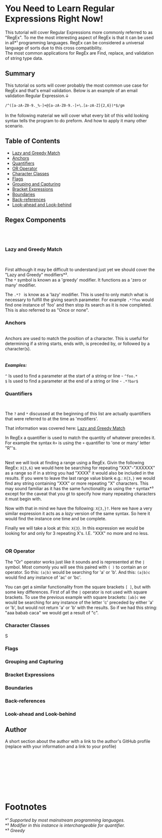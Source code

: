 # You Need to Learn Regular Expressions Right Now!

This tutorial will cover Regular Expressions more commonly referred to as "RegEx". To me the most interesting aspect of RegEx is that it can be used in all*¹ programming languages. 
RegEx can be considered a universal language of sorts due to this cross compatibility.<br>
The most common applications for RegEx are Find, replace, and validation of string type data.  

## Summary

This tutorial os sorts will cover probably the most common use case for RegEx and that's email validation. Below is an example of an email validation Regular Expression.↓
<br>
<br>
    `/^([a-zA-Z0-9._%-]+@[a-zA-Z0-9.-]+\.[a-zA-Z]{2,6})*$/gm`
<br>
<br>
In the following material we will cover what every bit of this wild looking syntax tells the program to do preform. And how to apply it many other scenario.

## Table of Contents

- [Lazy and Greedy Match](#lazy-and-greedy-match)
- [Anchors](#anchors)
- [Quantifiers](#quantifiers)
- [OR Operator](#or-operator)
- [Character Classes](#character-classes)
- [Flags](#flags)
- [Grouping and Capturing](#grouping-and-capturing)
- [Bracket Expressions](#bracket-expressions)
- [Boundaries](#boundaries)
- [Back-references](#back-references)
- [Look-ahead and Look-behind](#look-ahead-and-look-behind)

## Regex Components
<br>
<br>

### Lazy and Greedy Match
<br>

First although it may be difficult to understand just yet we should cover the "Lazy and Greedy" modifiers*².<br>
The ` * ` symbol is known as a 'greedy' modifier. It functions as a 'zero or many' modifier.
<br>

The `.*? ` is know as a 'lazy' modifier. This is used to only match what is necessary to fulfill the giving search parameter. For example `.*?foo` would find one instance of 'foo' and then stop its search as it is now completed. This is also referred to as "Once or none".
<br>

### Anchors
<br>
Anchors are used to match the position of a character. This is useful for determining if a string starts, ends with, is preceded by, or followed by a character(s).
<br>
<br>

#### *Examples:*

`^` Is used to find a parameter at the start of a string or line - `^foo.*` <br>
`$` Is used to find a parameter at the end of a string or line - `.*?bar$` <br>

### Quantifiers
<br>

The `?` and `*` discussed at the beginning of this list are actually quantifiers that were referred to at the time as 'modifiers'.<br>

That information was covered here: [Lazy and Greedy Match](#lazy-and-greedy-match)

In RegEx a quantifier is used to match the quantity of whatever precedes it. For example the syntax `R+` is using the `+` quantifier to 'one or many' letter "R"'s. 
<br>
<br>

Next we will look at finding a range using a RegEx. Givin the following RegEx: `X{3,6}` we would here be searching for repeating "XXX"-"XXXXXX" as a range so if in a string you had "XXXX" it would also be included in the results. If you were to leave the last range value blank e.g.: `X{3,}` we would find any string containing "XXX" or more repeating "X" characters. This may sound familiar as it has the same functionality as using the `*` syntax*³ except for the caveat that you gt to specify how many repeating characters it must begin with.
<br>

Now with that in mind we have the following: `X{3,}?`. Here we have a very similar expression it acts as a *lazy* version of the same syntax. So here it would find the instance one time and be complete. 
<br>

Finally we will take a look at this: `X{3}`. In this expression we would be looking for and only for 3 repeating X's. I.E. "XXX" no more and no less.
<br>
<br>

### OR Operator

The "Or" operator works just like it sounds and is represented at the `|` symbol. Most comonly you will see this paired with `( )` to contain an or operator. So this: `(a|b)` would be searching for 'a' or 'b'. And this: `(a|b)c` would find any instance of 'ac' or 'bc'.
<br>

You can get a similar functionality from the square brackets `[ ]`, but with some key differences. First of all the `|` operator is not used with square brackets. To use the previous example with square brackets: `[ab]c` we would be searching for any instance of the letter 'c' preceded by either 'a' or 'b', but would not return 'a' or 'b' with the results. So if we had this string: "aaa babab caca" we would get a result of "c".

### Character Classes
S
### Flags

### Grouping and Capturing

### Bracket Expressions

### Boundaries

### Back-references

### Look-ahead and Look-behind

## Author

A short section about the author with a link to the author's GitHub profile (replace with your information and a link to your profile)

<br>
<br>
<br>
<br>
<br>
<br>
<br>

# Footnotes 

  *¹ *Supported by most mainstream programming languages.*<br>
  *² *Modifier in this instance is interchangeable for quantifier.* <br>
  *³ *Greedy*

